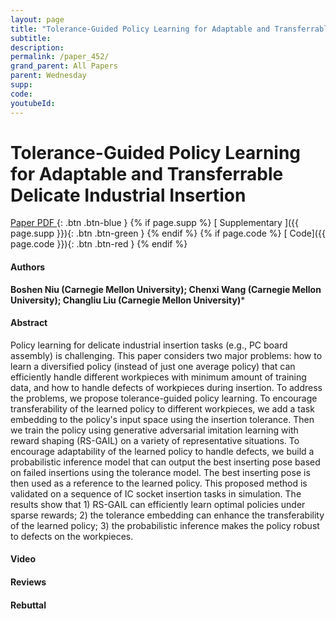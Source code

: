 ```yaml
---
layout: page
title: "Tolerance-Guided Policy Learning for Adaptable and Transferrable Delicate Industrial Insertion"
subtitle: 
description:
permalink: /paper_452/
grand_parent: All Papers
parent: Wednesday
supp: 
code: 
youtubeId: 
---
```


# Tolerance-Guided Policy Learning for Adaptable and Transferrable Delicate Industrial Insertion

[<i class="fa fa-file-text-o" aria-hidden="true"></i> Paper PDF ](https://drive.google.com/file/d/1aObrQt-Y2elnex4L01v3rwPLH6_Tin7q/view){: .btn .btn-blue } {% if page.supp %} [<i class="fa fa-file-text-o" aria-hidden="true"></i> Supplementary ]({{ page.supp }}){: .btn .btn-green } {% endif %} {% if page.code %} [<i class="fa fa-github" aria-hidden="true"></i> Code]({{ page.code }}){: .btn .btn-red }
{% endif %}

#### Authors
**Boshen Niu (Carnegie Mellon University); Chenxi Wang (Carnegie Mellon University); Changliu Liu (Carnegie Mellon University)***

#### Abstract
Policy learning for delicate industrial insertion tasks (e.g., PC board assembly) is challenging. This paper considers two major problems: how to learn a diversified policy (instead of just one average policy) that can efficiently handle different workpieces with minimum amount of training data, and how to handle defects of workpieces during insertion. To address the problems, we propose tolerance-guided policy learning. 
    To encourage transferability of the learned policy to different workpieces, we add a task embedding to the policy's input space using the insertion tolerance. Then we train the policy using generative adversarial imitation learning with reward shaping (RS-GAIL) on a variety of representative situations. 
    To encourage adaptability of the learned policy to handle defects, we build a probabilistic inference model that can output the best inserting pose based on failed insertions using the tolerance model. The best inserting pose is then used as a reference to the learned policy. 
    This proposed method is validated on a sequence of IC socket insertion tasks in simulation. The results show that 1) RS-GAIL can efficiently learn optimal policies under sparse rewards; 2) the tolerance embedding can enhance the transferability of the learned policy; 3) the probabilistic inference makes the policy robust to defects on the workpieces.

#### Video 

#### Reviews

#### Rebuttal

